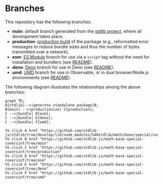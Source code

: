 <!--

@license Apache-2.0

Copyright (c) 2022 The Stdlib Authors.

Licensed under the Apache License, Version 2.0 (the "License");
you may not use this file except in compliance with the License.
You may obtain a copy of the License at

    http://www.apache.org/licenses/LICENSE-2.0

Unless required by applicable law or agreed to in writing, software
distributed under the License is distributed on an "AS IS" BASIS,
WITHOUT WARRANTIES OR CONDITIONS OF ANY KIND, either express or implied.
See the License for the specific language governing permissions and
limitations under the License.

-->

# Branches

This repository has the following branches:

-   **main**: default branch generated from the [stdlib project][stdlib-url], where all development takes place.
-   **production**: [production build][production-url] of the package (e.g., reformatted error messages to reduce bundle sizes and thus the number of bytes transmitted over a network).
-   **esm**: [ES Module][esm-url] branch for use via a `script` tag without the need for installation and bundlers (see [README][esm-readme]).
-   **deno**: [Deno][deno-url] branch for use in Deno (see [README][deno-readme]).
-   **umd**: [UMD][umd-url] branch for use in Observable, or in dual browser/Node.js environments (see [README][umd-readme]).

The following diagram illustrates the relationships among the above branches:

```mermaid
graph TD;
A[stdlib]-->|generate standalone package|B;
B[main] -->|productionize| C[production];
C -->|bundle| D[esm];
C -->|bundle| E[deno];
C -->|bundle| F[umd];

%% click A href "https://github.com/stdlib-js/stdlib/tree/develop/lib/node_modules/%40stdlib/math/base/special/coversinf"
%% click B href "https://github.com/stdlib-js/math-base-special-coversinf/tree/main"
%% click C href "https://github.com/stdlib-js/math-base-special-coversinf/tree/production"
%% click D href "https://github.com/stdlib-js/math-base-special-coversinf/tree/esm"
%% click E href "https://github.com/stdlib-js/math-base-special-coversinf/tree/deno"
%% click F href "https://github.com/stdlib-js/math-base-special-coversinf/tree/umd"
```

[stdlib-url]: https://github.com/stdlib-js/stdlib/tree/develop/lib/node_modules/%40stdlib/math/base/special/coversinf
[production-url]: https://github.com/stdlib-js/math-base-special-coversinf/tree/production
[deno-url]: https://github.com/stdlib-js/math-base-special-coversinf/tree/deno
[deno-readme]: https://github.com/stdlib-js/math-base-special-coversinf/blob/deno/README.md
[umd-url]: https://github.com/stdlib-js/math-base-special-coversinf/tree/umd
[umd-readme]: https://github.com/stdlib-js/math-base-special-coversinf/blob/umd/README.md
[esm-url]: https://github.com/stdlib-js/math-base-special-coversinf/tree/esm
[esm-readme]: https://github.com/stdlib-js/math-base-special-coversinf/blob/esm/README.md